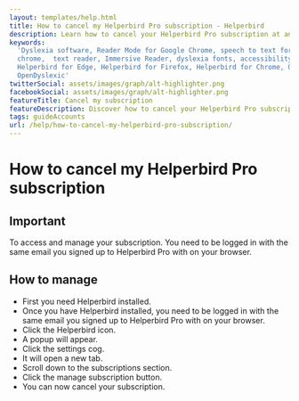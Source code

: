 ```yaml
---
layout: templates/help.html
title: How to cancel my Helperbird Pro subscription - Helperbird
description: Learn how to cancel your Helperbird Pro subscription at any time.
keywords:
  'Dyslexia software, Reader Mode for Google Chrome, speech to text for chrome, Text to speech for
  chrome,  text reader, Immersive Reader, dyslexia fonts, accessibility software, dyslexia software,
  Helperbird for Edge, Helperbird for Firefox, Helperbird for Chrome, Opendyslexic for Chrome,
  OpenDyslexic'
twitterSocial: assets/images/graph/alt-highlighter.png
facebookSocial: assets/images/graph/alt-highlighter.png
featureTitle: Cancel my subscription
featureDescription: Discover how to cancel your Helperbird Pro subscription.
tags: guideAccounts
url: /help/how-to-cancel-my-helperbird-pro-subscription/
---
```


# How to cancel my Helperbird Pro subscription

## Important

To access and manage your subscription. You need to be logged in with the same email you signed up
to Helperbird Pro with on your browser.

## How to manage

- First you need Helperbird installed.
- Once you have Helperbird installed, you need to be logged in with the same email you signed up to
  Helperbird Pro with on your browser.
- Click the Helperbird icon.
- A popup will appear.
- Click the settings cog.
- It will open a new tab.
- Scroll down to the subscriptions section.
- Click the manage subscription button.
- You can now cancel your subscription.
